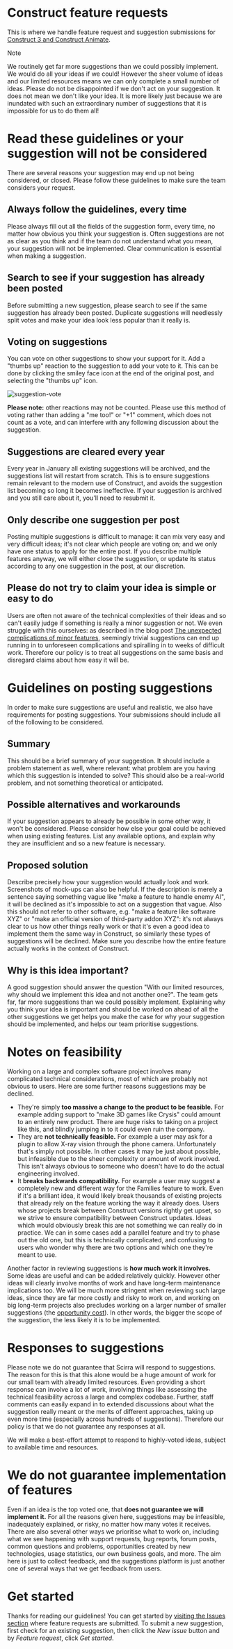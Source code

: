 # Construct feature requests

This is where we handle feature request and suggestion submissions for [Construct 3 and Construct Animate](https://www.construct.net/).

>[!NOTE]
> We routinely get far more suggestions than we could possibly implement. We would do all your ideas if we could! However the sheer volume of ideas and our limited resources means we can only complete a small number of ideas. Please do not be disappointed if we don't act on your suggestion. It does not mean we don't like your idea. It is more likely just because we are inundated with such an extraordinary number of suggestions that it is impossible for us to do them all!

# Read these guidelines or your suggestion will not be considered

There are several reasons your suggestion may end up not being considered, or closed. Please follow these guidelines to make sure the team considers your request.

## Always follow the guidelines, every time

Please always fill out all the fields of the suggestion form, every time, no matter how obvious you think your suggestion is. Often suggestions are not as clear as you think and if the team do not understand what you mean, your suggestion will not be implemented. Clear communication is essential when making a suggestion.

## Search to see if your suggestion has already been posted

Before submitting a new suggestion, please search to see if the same suggestion has already been posted. Duplicate suggestions will needlessly split votes and make your idea look less popular than it really is.

## Voting on suggestions

You can vote on other suggestions to show your support for it. Add a "thumbs up" reaction to the suggestion to add your vote to it. This can be done by clicking the smiley face icon at the end of the original post, and selecting the "thumbs up" icon.

![suggestion-vote](https://github.com/Scirra/Construct-feature-requests/assets/768723/c85514d6-d9d5-4bbe-9816-b366aec597a6)

**Please note:** other reactions may not be counted. Please use this method of voting rather than adding a "me too!" or "+1" comment, which does not count as a vote, and can interfere with any following discussion about the suggestion.

## Suggestions are cleared every year

Every year in January all existing suggestions will be archived, and the suggestions list will restart from scratch. This is to ensure suggestions remain relevant to the modern use of Construct, and avoids the suggestion list becoming so long it becomes ineffective. If your suggestion is archived and you still care about it, you'll need to resubmit it.

## Only describe one suggestion per post

Posting multiple suggestions is difficult to manage: it can mix very easy and very difficult ideas; it's not clear which people are voting on; and we only have one status to apply for the entire post. If you describe multiple features anyway, we will either close the suggestion, or update its status according to any one suggestion in the post, at our discretion.

## Please do not try to claim your idea is simple or easy to do

Users are often not aware of the technical complexities of their ideas and so can't easily judge if something is really a minor suggestion or not. We even struggle with this ourselves: as described in the blog post [The unexpected complications of minor features](https://www.construct.net/en/blogs/ashleys-blog-2/unexpected-complications-1535), seemingly trivial suggestions can end up running in to unforeseen complications and spiralling in to weeks of difficult work. Therefore our policy is to treat all suggestions on the same basis and disregard claims about how easy it will be.

# Guidelines on posting suggestions

In order to make sure suggestions are useful and realistic, we also have requirements for posting suggestions. Your submissions should include all of the following to be considered.

## Summary
This should be a brief summary of your suggestion. It should include a problem statement as well, where relevant: what problem are you having which this suggestion is intended to solve? This should also be a real-world problem, and not something theoretical or anticipated.

## Possible alternatives and workarounds
If your suggestion appears to already be possible in some other way, it won't be considered. Please consider how else your goal could be achieved when using existing features. List any available options, and explain why they are insufficient and so a new feature is necessary.

## Proposed solution
Describe precisely how your suggestion would actually look and work. Screenshots of mock-ups can also be helpful. If the description is merely a sentence saying something vague like "make a feature to handle enemy AI", it will be declined as it's impossible to act on a suggestion that vague. Also this should not refer to other software, e.g. "make a feature like software XYZ" or "make an official version of third-party addon XYZ": it's not always clear to us how other things really work or that it's even a good idea to implement them the same way in Construct, so similarly these types of suggestions will be declined. Make sure you describe how the entire feature actually works in the context of Construct.

## Why is this idea important?
A good suggestion should answer the question "With our limited resources, why should we implement this idea and not another one?". The team gets far, far more suggestions than we could possibly implement. Explaining why you think your idea is important and should be worked on ahead of all the other suggestions we get helps you make the case for why your suggestion should be implemented, and helps our team prioritise suggestions.

# Notes on feasibility

Working on a large and complex software project involves many complicated technical considerations, most of which are probably not obvious to users. Here are some further reasons suggestions may be declined.

- They're simply **too massive a change to the product to be feasible.** For example adding support to "make 3D games like Crysis" could amount to an entirely new product. There are huge risks to taking on a project like this, and blindly jumping in to it could even ruin the company.
- They are **not technically feasible.** For example a user may ask for a plugin to allow X-ray vision through the phone camera. Unfortunately that's simply not possible. In other cases it may be just about possible, but infeasible due to the sheer complexity or amount of work involved. This isn't always obvious to someone who doesn't have to do the actual engineering involved.
- It **breaks backwards compatibility.** For example a user may suggest a completely new and different way for the Families feature to work. Even if it's a brilliant idea, it would likely break thousands of existing projects that already rely on the feature working the way it already does. Users whose projects break between Construct versions rightly get upset, so we strive to ensure compatibility between Construct updates. Ideas which would obviously break this are not something we can really do in practice. We can in some cases add a parallel feature and try to phase out the old one, but this is technically complicated, and confusing to users who wonder why there are two options and which one they're meant to use.

Another factor in reviewing suggestions is **how much work it involves.** Some ideas are useful and can be added relatively quickly. However other ideas will clearly involve months of work and have long-term maintenance implications too. We will be much more stringent when reviewing such large ideas, since they are far more costly and risky to work on, and working on big long-term projects also precludes working on a larger number of smaller suggestions (the [opportunity cost](https://en.wikipedia.org/wiki/Opportunity_cost)). In other words, the bigger the scope of the suggestion, the less likely it is to be implemented.

# Responses to suggestions
Please note we do not guarantee that Scirra will respond to suggestions. The reason for this is that this alone would be a huge amount of work for our small team with already limited resources. Even providing a short response can involve a lot of work, involving things like assessing the technical feasibility across a large and complex codebase. Further, staff comments can easily expand in to extended discussions about what the suggestion really meant or the merits of different approaches, taking up even more time (especially across hundreds of suggestions). Therefore our policy is that we do not guarantee any responses at all.

We will make a best-effort attempt to respond to highly-voted ideas, subject to available time and resources.

# We do not guarantee implementation of features
Even if an idea is the top voted one, that **does not guarantee we will implement it.** For all the reasons given here, suggestions may be infeasible, inadequately explained, or risky, no matter how many votes it receives. There are also several other ways we prioritise what to work on, including what we see happening with support requests, bug reports, forum posts, common questions and problems, opportunities created by new technologies, usage statistics, our own business goals, and more. The aim here is just to collect feedback, and the suggestions platform is just another one of several ways that we get feedback from users.

# Get started

Thanks for reading our guidelines! You can get started by [visiting the Issues section](https://github.com/Scirra/Construct-feature-requests/issues) where feature requests are submitted. To submit a new suggestion, first check for an existing suggestion, then click the *New issue* button and by *Feature request*, click *Get started*.
